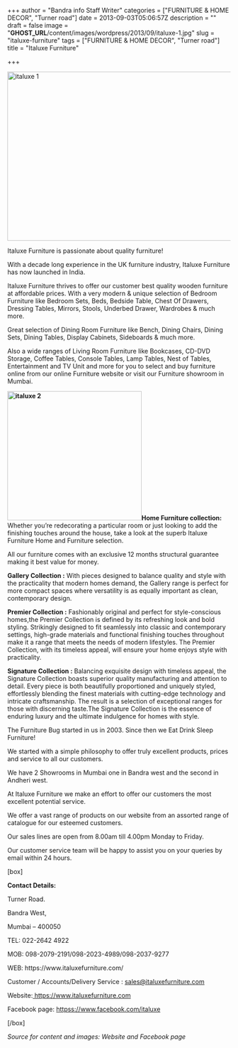 +++
author = "Bandra info Staff Writer"
categories = ["FURNITURE &amp; HOME DECOR", "Turner road"]
date = 2013-09-03T05:06:57Z
description = ""
draft = false
image = "__GHOST_URL__/content/images/wordpress/2013/09/italuxe-1.jpg"
slug = "italuxe-furniture"
tags = ["FURNITURE &amp; HOME DECOR", "Turner road"]
title = "Italuxe Furniture"

+++


<p><a href="https://i0.wp.com/bandra.info/wp-content/uploads/2013/09/italuxe-1.jpg?ssl=1"><img loading="lazy" class="size-full wp-image-4028 aligncenter" alt="italuxe 1" src="https://i0.wp.com/bandra.info/wp-content/uploads/2013/09/italuxe-1.jpg?resize=600%2C381&#038;ssl=1" width="600" height="381" srcset="https://i0.wp.com/bandra.info/wp-content/uploads/2013/09/italuxe-1.jpg?w=600&amp;ssl=1 600w, https://i0.wp.com/bandra.info/wp-content/uploads/2013/09/italuxe-1.jpg?resize=300%2C190&amp;ssl=1 300w" sizes="(max-width: 600px) 100vw, 600px" data-recalc-dims="1" /></a></p>
<p>Italuxe Furniture is passionate about quality furniture!</p>
<p>With a decade long experience in the UK furniture industry, Italuxe Furniture has now launched in India.</p>
<p>Italuxe Furniture thrives to offer our customer best quality wooden furniture at affordable prices. With a very modern &amp; unique selection of Bedroom Furniture like Bedroom Sets, Beds, Bedside Table, Chest Of Drawers, Dressing Tables, Mirrors, Stools, Underbed Drawer, Wardrobes &amp; much more.</p>
<p>Great selection of Dining Room Furniture like Bench, Dining Chairs, Dining Sets, Dining Tables, Display Cabinets, Sideboards &amp; much more.</p>
<p>Also a wide ranges of Living Room Furniture like Bookcases, CD-DVD Storage, Coffee Tables, Console Tables, Lamp Tables, Nest of Tables, Entertainment and TV Unit and more for you to select and buy furniture online from our online Furniture website or visit our Furniture showroom in Mumbai.</p>
<p><b><a href="https://i1.wp.com/bandra.info/wp-content/uploads/2013/09/italuxe-2.jpg?ssl=1"><img loading="lazy" class="size-full wp-image-4027 alignright" alt="italuxe 2" src="https://i1.wp.com/bandra.info/wp-content/uploads/2013/09/italuxe-2.jpg?resize=303%2C291&#038;ssl=1" width="303" height="291" srcset="https://i1.wp.com/bandra.info/wp-content/uploads/2013/09/italuxe-2.jpg?w=303&amp;ssl=1 303w, https://i1.wp.com/bandra.info/wp-content/uploads/2013/09/italuxe-2.jpg?resize=300%2C288&amp;ssl=1 300w" sizes="(max-width: 303px) 100vw, 303px" data-recalc-dims="1" /></a>Home Furniture collection:</b> Whether you&#8217;re redecorating a particular room or just looking to add the finishing touches around the house, take a look at the superb Italuxe Furniture Home and Furniture selection.</p>
<p>All our furniture comes with an exclusive 12 months structural guarantee making it best value for money.</p>
<p><b>Gallery Collection :</b> With pieces designed to balance quality and style with the practicality that modern homes demand, the Gallery range is perfect for more compact spaces where versatility is as equally important as clean, contemporary design.</p>
<p><b>Premier Collection :</b> Fashionably original and perfect for style-conscious homes,the Premier Collection is defined by its refreshing look and bold styling. Strikingly designed to fit seamlessly into classic and contemporary settings, high-grade materials and functional finishing touches throughout make it a range that meets the needs of modern lifestyles. The Premier Collection, with its timeless appeal, will ensure your home enjoys style with practicality.</p>
<p><b>Signature Collection :</b> Balancing exquisite design with timeless appeal, the Signature Collection boasts superior quality manufacturing and attention to detail. Every piece is both beautifully proportioned and uniquely styled, effortlessly blending the finest materials with cutting-edge technology and intricate craftsmanship. The result is a selection of exceptional ranges for those with discerning taste.The Signature Collection is the essence of enduring luxury and the ultimate indulgence for homes with style.</p>
<p>The Furniture Bug started in us in 2003. Since then we Eat Drink Sleep Furniture!</p>
<p>We started with a simple philosophy to offer truly excellent products, prices and service to all our customers.</p>
<p>We have 2 Showrooms in Mumbai one in Bandra west and the second in Andheri west.</p>
<p>At Italuxe Furniture we make an effort to offer our customers the most excellent potential service.</p>
<p>We offer a vast range of products on our website from an assorted range of catalogue for our esteemed customers.</p>
<p>Our sales lines are open from 8.00am till 4.00pm Monday to Friday.</p>
<p>Our customer service team will be happy to assist you on your queries by email within 24 hours.</p>
<p>[box]</p>
<p><b>Contact Details:</b></p>
<p>Turner Road.</p>
<p>Bandra West,</p>
<p>Mumbai &#8211; 400050</p>
<p>TEL: 022-2642 4922</p>
<p>MOB: 098-2079-2191/098-2023-4989/098-2037-9277</p>
<p>WEB: https://www.italuxefurniture.com/</p>
<p>Customer / Accounts/Delivery Service : <a href="mailto:sales@italuxefurniture.com">sales@italuxefurniture.com</a></p>
<p>Website:<a href="https://www.italuxefurniture.com/"> https://www.italuxefurniture.com</a></p>
<p>Facebook page: <a href="httpss://www.facebook.com/italuxe">httpss://www.facebook.com/italuxe</a></p>
<p>[/box]</p>
<p><em>Source for content and images: Website and Facebook page</em></p>
<p>&nbsp;</p>
<p>&nbsp;</p>



